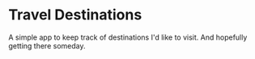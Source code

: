 # Travel Destinations

A simple app to keep track of destinations I'd like to visit.
And hopefully getting there someday.
